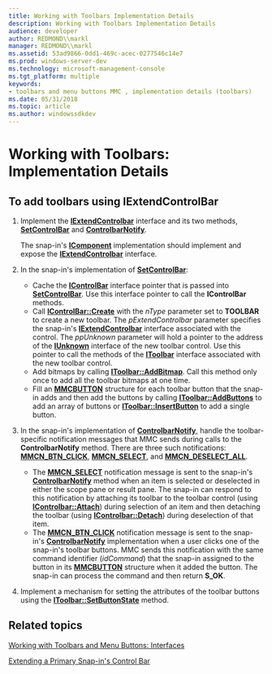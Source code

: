 ```yaml
---
title: Working with Toolbars Implementation Details
description: Working with Toolbars Implementation Details
audience: developer
author: REDMOND\\markl
manager: REDMOND\\markl
ms.assetid: 53ad9866-0dd1-469c-acec-0277546c14e7
ms.prod: windows-server-dev
ms.technology: microsoft-management-console
ms.tgt_platform: multiple
keywords:
- toolbars and menu buttons MMC , implementation details (toolbars)
ms.date: 05/31/2018
ms.topic: article
ms.author: windowssdkdev
---
```


# Working with Toolbars: Implementation Details

## To add toolbars using IExtendControlBar

1.  Implement the [**IExtendControlbar**](iextendcontrolbar.md) interface and its two methods, [**SetControlBar**](iextendcontrolbar-setcontrolbar.md) and [**ControlbarNotify**](iextendcontrolbar-controlbarnotify.md).

    The snap-in's [**IComponent**](/windows/win32/Mmc/ns-wmidata-_msmcaevent_pcicomponenterror?branch=master) implementation should implement and expose the [**IExtendControlbar**](iextendcontrolbar.md) interface.

2.  In the snap-in's implementation of [**SetControlBar**](iextendcontrolbar-setcontrolbar.md):

    -   Cache the [**IControlBar**](icontrolbar.md) interface pointer that is passed into [**SetControlBar**](iextendcontrolbar-setcontrolbar.md). Use this interface pointer to call the **IControlBar** methods.
    -   Call [**IControlBar::Create**](icontrolbar-create.md) with the *nType* parameter set to **TOOLBAR** to create a new toolbar. The *pExtendControlbar* parameter specifies the snap-in's [**IExtendControlbar**](iextendcontrolbar.md) interface associated with the control. The *ppUnknown* parameter will hold a pointer to the address of the [**IUnknown**](https://msdn.microsoft.com/library/windows/desktop/ms680509) interface of the new toolbar control. Use this pointer to call the methods of the [**IToolbar**](itoolbar.md) interface associated with the new toolbar control.
    -   Add bitmaps by calling [**IToolbar::AddBitmap**](itoolbar-addbitmap.md). Call this method only once to add all the toolbar bitmaps at one time.
    -   Fill an [**MMCBUTTON**](mmcbutton.md) structure for each toolbar button that the snap-in adds and then add the buttons by calling [**IToolbar::AddButtons**](itoolbar-addbuttons.md) to add an array of buttons or [**IToolbar::InsertButton**](itoolbar-insertbutton.md) to add a single button.

3.  In the snap-in's implementation of [**ControlbarNotify**](iextendcontrolbar-controlbarnotify.md), handle the toolbar-specific notification messages that MMC sends during calls to the **ControlbarNotify** method. There are three such notifications: [**MMCN\_BTN\_CLICK**](mmcn-btn-click.md), [**MMCN\_SELECT**](mmcn-select.md), and [**MMCN\_DESELECT\_ALL**](mmcn-deselect-all.md).

    -   The [**MMCN\_SELECT**](mmcn-select.md) notification message is sent to the snap-in's [**ControlbarNotify**](iextendcontrolbar-controlbarnotify.md) method when an item is selected or deselected in either the scope pane or result pane. The snap-in can respond to this notification by attaching its toolbar to the toolbar control (using [**IControlbar::Attach**](icontrolbar-attach.md)) during selection of an item and then detaching the toolbar (using [**IControlbar::Detach**](icontrolbar-detach.md)) during deselection of that item.
    -   The [**MMCN\_BTN\_CLICK**](mmcn-btn-click.md) notification message is sent to the snap-in's [**ControlbarNotify**](iextendcontrolbar-controlbarnotify.md) implementation when a user clicks one of the snap-in's toolbar buttons. MMC sends this notification with the same command identifier (*idCommand*) that the snap-in assigned to the button in its [**MMCBUTTON**](mmcbutton.md) structure when it added the button. The snap-in can process the command and then return **S\_OK**.

4.  Implement a mechanism for setting the attributes of the toolbar buttons using the [**IToolbar::SetButtonState**](itoolbar-setbuttonstate.md) method.

## Related topics

<dl> <dt>

[Working with Toolbars and Menu Buttons: Interfaces](working-with-toolbars-and-menu-buttons-interfaces.md)
</dt> <dt>

[Extending a Primary Snap-in's Control Bar](extending-a-primary-snap-ins-control-bar.md)
</dt> </dl>

 

 




